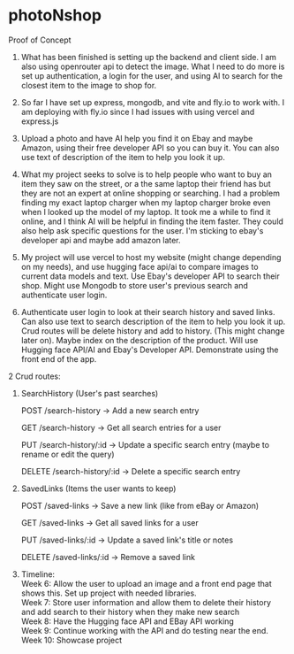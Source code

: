# photoNshop

Proof of Concept

1. What has been finished is setting up the backend and client side. I am also using openrouter api to detect the image. What I need to do more is set up authentication, a login for the user, and using AI to search for the closest item to the image to shop for.
   <br>
2. So far I have set up express, mongodb, and vite and fly.io to work with. I am deploying with fly.io since I had issues with using vercel and express.js
   <br>
3. Upload a photo and have AI help you find it on Ebay and maybe Amazon, using their free developer API so you can buy it. You can also use text of description of the item to help you look it up.

4. What my project seeks to solve is to help people who want to buy an item they saw on the street, or a the same laptop their friend has but they are not an expert at online shopping or searching. I had a problem finding my exact laptop charger when my laptop charger broke even when I looked up the model of my laptop. It took me a while to find it online, and I think AI will be helpful in finding the item faster. They could also help ask specific questions for the user. I'm sticking to ebay's developer api and maybe add amazon later.

5. My project will use vercel to host my website (might change depending on my needs), and use hugging face api/ai to compare images to current data models and text. Use Ebay's developer API to search their shop. Might use Mongodb to store user's previous search and authenticate user login.

6. Authenticate user login to look at their search history and saved links. Can also use text to search description of the item to help you look it up. Crud routes will be delete history and add to history. (This might change later on). Maybe index on the description of the product. Will use Hugging face API/AI and Ebay's Developer API. Demonstrate using the front end of the app.

2 Crud routes: <br>

1. SearchHistory (User's past searches) <br>

   POST /search-history → Add a new search entry <br>

   GET /search-history → Get all search entries for a user <br>

   PUT /search-history/:id → Update a specific search entry (maybe to rename or edit the query) <br>

   DELETE /search-history/:id → Delete a specific search entry <br>

2. SavedLinks (Items the user wants to keep) <br>

   POST /saved-links → Save a new link (like from eBay or Amazon) <br>

   GET /saved-links → Get all saved links for a user <br>

   PUT /saved-links/:id → Update a saved link's title or notes <br>

   DELETE /saved-links/:id → Remove a saved link <br>

3. Timeline: <br>
   Week 6: Allow the user to upload an image and a front end page that shows this. Set up project with needed libraries. <br>
   Week 7: Store user information and allow them to delete their history and add search to their history when they make new search <br>
   Week 8: Have the Hugging face API and EBay API working <br>
   Week 9: Continue working with the API and do testing near the end. <br>
   Week 10: Showcase project
